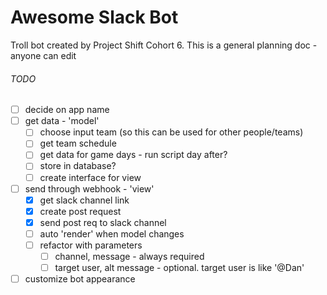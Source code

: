 # Awesome Slack Bot

Troll bot created by Project Shift Cohort 6. This is a general planning doc - anyone can edit

###### TODO

- [ ] decide on app name
- [ ] get data - 'model'
  - [ ] choose input team (so this can be used for other people/teams)
  - [ ] get team schedule
  - [ ] get data for game days - run script day after?
  - [ ] store in database?
  - [ ] create interface for view
- [ ] send through webhook - 'view'
  - [X] get slack channel link
  - [X] create post request
  - [X] send post req to slack channel
  - [ ] auto 'render' when model changes
  - [ ] refactor with parameters
    - [ ] channel, message - always required
    - [ ] target user, alt message - optional. target user is like '@Dan'
- [ ] customize bot appearance
